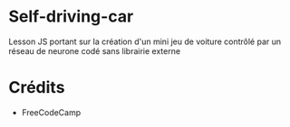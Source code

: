 # Self-driving-car

Lesson JS portant sur la création d'un mini jeu de voiture contrôlé par un réseau de neurone codé sans librairie externe


# Crédits

- FreeCodeCamp
